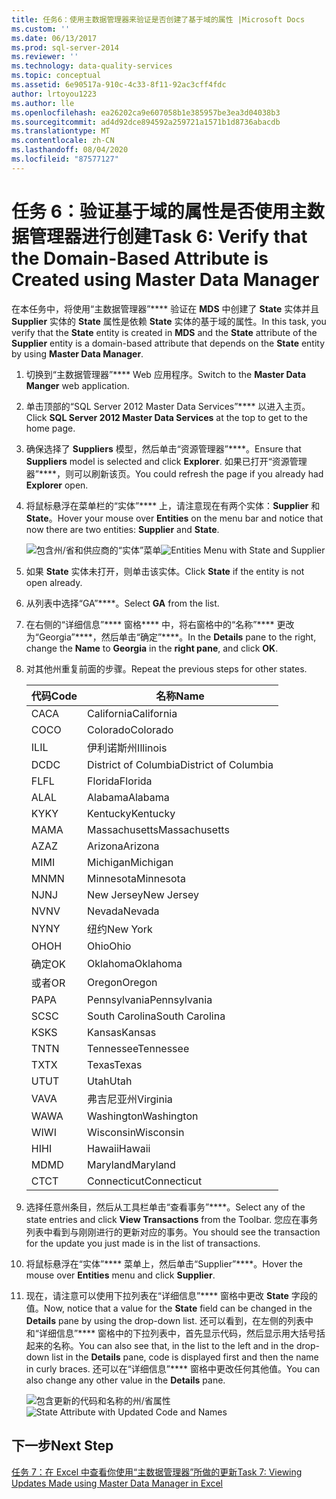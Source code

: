 ```yaml
---
title: 任务6：使用主数据管理器来验证是否创建了基于域的属性 |Microsoft Docs
ms.custom: ''
ms.date: 06/13/2017
ms.prod: sql-server-2014
ms.reviewer: ''
ms.technology: data-quality-services
ms.topic: conceptual
ms.assetid: 6e90517a-910c-4c33-8f11-92ac3cff4fdc
author: lrtoyou1223
ms.author: lle
ms.openlocfilehash: ea26202ca9e607058b1e385957be3ea3d04038b3
ms.sourcegitcommit: ad4d92dce894592a259721a1571b1d8736abacdb
ms.translationtype: MT
ms.contentlocale: zh-CN
ms.lasthandoff: 08/04/2020
ms.locfileid: "87577127"
---
```

# <a name="task-6-verify-that-the-domain-based-attribute-is-created-using-master-data-manager"></a><span data-ttu-id="fa454-102">任务 6：验证基于域的属性是否使用主数据管理器进行创建</span><span class="sxs-lookup"><span data-stu-id="fa454-102">Task 6: Verify that the Domain-Based Attribute is Created using Master Data Manager</span></span>
  <span data-ttu-id="fa454-103">在本任务中，将使用“主数据管理器”\*\*\*\* 验证在 **MDS** 中创建了 **State** 实体并且 **Supplier** 实体的 **State** 属性是依赖 **State** 实体的基于域的属性。</span><span class="sxs-lookup"><span data-stu-id="fa454-103">In this task, you verify that the **State** entity is created in **MDS** and the **State** attribute of the **Supplier** entity is a domain-based attribute that depends on the **State** entity by using **Master Data Manager**.</span></span>

1.  <span data-ttu-id="fa454-104">切换到“主数据管理器”\*\*\*\* Web 应用程序。</span><span class="sxs-lookup"><span data-stu-id="fa454-104">Switch to the **Master Data Manger** web application.</span></span>

2.  <span data-ttu-id="fa454-105">单击顶部的“SQL Server 2012 Master Data Services”\*\*\*\* 以进入主页。</span><span class="sxs-lookup"><span data-stu-id="fa454-105">Click **SQL Server 2012 Master Data Services** at the top to get to the home page.</span></span>

3.  <span data-ttu-id="fa454-106">确保选择了 **Suppliers** 模型，然后单击“资源管理器”\*\*\*\*。</span><span class="sxs-lookup"><span data-stu-id="fa454-106">Ensure that **Suppliers** model is selected and click **Explorer**.</span></span> <span data-ttu-id="fa454-107">如果已打开“资源管理器”\*\*\*\*，则可以刷新该页。</span><span class="sxs-lookup"><span data-stu-id="fa454-107">You could refresh the page if you already had **Explorer** open.</span></span>

4.  <span data-ttu-id="fa454-108">将鼠标悬浮在菜单栏的“实体”\*\*\*\* 上，请注意现在有两个实体：**Supplier** 和 **State**。</span><span class="sxs-lookup"><span data-stu-id="fa454-108">Hover your mouse over **Entities** on the menu bar and notice that now there are two entities: **Supplier** and **State**.</span></span>

     <span data-ttu-id="fa454-109">![包含州/省和供应商的“实体”菜单](../../2014/tutorials/media/et-verifythatthedbaiscreatedusingmdm-01.jpg "包含州/省和供应商的“实体”菜单")</span><span class="sxs-lookup"><span data-stu-id="fa454-109">![Entities Menu with State and Supplier](../../2014/tutorials/media/et-verifythatthedbaiscreatedusingmdm-01.jpg "Entities Menu with State and Supplier")</span></span>

5.  <span data-ttu-id="fa454-110">如果 **State** 实体未打开，则单击该实体。</span><span class="sxs-lookup"><span data-stu-id="fa454-110">Click **State** if the entity is not open already.</span></span>

6.  <span data-ttu-id="fa454-111">从列表中选择“GA”\*\*\*\*。</span><span class="sxs-lookup"><span data-stu-id="fa454-111">Select **GA** from the list.</span></span>

7.  <span data-ttu-id="fa454-112">在右侧的“详细信息”\*\*\*\* 窗格\*\*\*\* 中，将右窗格中的“名称”\*\*\*\* 更改为“Georgia”\*\*\*\*，然后单击“确定”\*\*\*\*。</span><span class="sxs-lookup"><span data-stu-id="fa454-112">In the **Details** pane to the right, change the **Name** to **Georgia** in the **right pane**, and click **OK**.</span></span>

8.  <span data-ttu-id="fa454-113">对其他州重复前面的步骤。</span><span class="sxs-lookup"><span data-stu-id="fa454-113">Repeat the previous steps for other states.</span></span>

    |<span data-ttu-id="fa454-114">代码</span><span class="sxs-lookup"><span data-stu-id="fa454-114">Code</span></span>|<span data-ttu-id="fa454-115">名称</span><span class="sxs-lookup"><span data-stu-id="fa454-115">Name</span></span>|
    |----------|----------|
    |<span data-ttu-id="fa454-116">CA</span><span class="sxs-lookup"><span data-stu-id="fa454-116">CA</span></span>|<span data-ttu-id="fa454-117">California</span><span class="sxs-lookup"><span data-stu-id="fa454-117">California</span></span>|
    |<span data-ttu-id="fa454-118">CO</span><span class="sxs-lookup"><span data-stu-id="fa454-118">CO</span></span>|<span data-ttu-id="fa454-119">Colorado</span><span class="sxs-lookup"><span data-stu-id="fa454-119">Colorado</span></span>|
    |<span data-ttu-id="fa454-120">IL</span><span class="sxs-lookup"><span data-stu-id="fa454-120">IL</span></span>|<span data-ttu-id="fa454-121">伊利诺斯州</span><span class="sxs-lookup"><span data-stu-id="fa454-121">Illinois</span></span>|
    |<span data-ttu-id="fa454-122">DC</span><span class="sxs-lookup"><span data-stu-id="fa454-122">DC</span></span>|<span data-ttu-id="fa454-123">District of Columbia</span><span class="sxs-lookup"><span data-stu-id="fa454-123">District of Columbia</span></span>|
    |<span data-ttu-id="fa454-124">FL</span><span class="sxs-lookup"><span data-stu-id="fa454-124">FL</span></span>|<span data-ttu-id="fa454-125">Florida</span><span class="sxs-lookup"><span data-stu-id="fa454-125">Florida</span></span>|
    |<span data-ttu-id="fa454-126">AL</span><span class="sxs-lookup"><span data-stu-id="fa454-126">AL</span></span>|<span data-ttu-id="fa454-127">Alabama</span><span class="sxs-lookup"><span data-stu-id="fa454-127">Alabama</span></span>|
    |<span data-ttu-id="fa454-128">KY</span><span class="sxs-lookup"><span data-stu-id="fa454-128">KY</span></span>|<span data-ttu-id="fa454-129">Kentucky</span><span class="sxs-lookup"><span data-stu-id="fa454-129">Kentucky</span></span>|
    |<span data-ttu-id="fa454-130">MA</span><span class="sxs-lookup"><span data-stu-id="fa454-130">MA</span></span>|<span data-ttu-id="fa454-131">Massachusetts</span><span class="sxs-lookup"><span data-stu-id="fa454-131">Massachusetts</span></span>|
    |<span data-ttu-id="fa454-132">AZ</span><span class="sxs-lookup"><span data-stu-id="fa454-132">AZ</span></span>|<span data-ttu-id="fa454-133">Arizona</span><span class="sxs-lookup"><span data-stu-id="fa454-133">Arizona</span></span>|
    |<span data-ttu-id="fa454-134">MI</span><span class="sxs-lookup"><span data-stu-id="fa454-134">MI</span></span>|<span data-ttu-id="fa454-135">Michigan</span><span class="sxs-lookup"><span data-stu-id="fa454-135">Michigan</span></span>|
    |<span data-ttu-id="fa454-136">MN</span><span class="sxs-lookup"><span data-stu-id="fa454-136">MN</span></span>|<span data-ttu-id="fa454-137">Minnesota</span><span class="sxs-lookup"><span data-stu-id="fa454-137">Minnesota</span></span>|
    |<span data-ttu-id="fa454-138">NJ</span><span class="sxs-lookup"><span data-stu-id="fa454-138">NJ</span></span>|<span data-ttu-id="fa454-139">New Jersey</span><span class="sxs-lookup"><span data-stu-id="fa454-139">New Jersey</span></span>|
    |<span data-ttu-id="fa454-140">NV</span><span class="sxs-lookup"><span data-stu-id="fa454-140">NV</span></span>|<span data-ttu-id="fa454-141">Nevada</span><span class="sxs-lookup"><span data-stu-id="fa454-141">Nevada</span></span>|
    |<span data-ttu-id="fa454-142">NY</span><span class="sxs-lookup"><span data-stu-id="fa454-142">NY</span></span>|<span data-ttu-id="fa454-143">纽约</span><span class="sxs-lookup"><span data-stu-id="fa454-143">New York</span></span>|
    |<span data-ttu-id="fa454-144">OH</span><span class="sxs-lookup"><span data-stu-id="fa454-144">OH</span></span>|<span data-ttu-id="fa454-145">Ohio</span><span class="sxs-lookup"><span data-stu-id="fa454-145">Ohio</span></span>|
    |<span data-ttu-id="fa454-146">确定</span><span class="sxs-lookup"><span data-stu-id="fa454-146">OK</span></span>|<span data-ttu-id="fa454-147">Oklahoma</span><span class="sxs-lookup"><span data-stu-id="fa454-147">Oklahoma</span></span>|
    |<span data-ttu-id="fa454-148">或者</span><span class="sxs-lookup"><span data-stu-id="fa454-148">OR</span></span>|<span data-ttu-id="fa454-149">Oregon</span><span class="sxs-lookup"><span data-stu-id="fa454-149">Oregon</span></span>|
    |<span data-ttu-id="fa454-150">PA</span><span class="sxs-lookup"><span data-stu-id="fa454-150">PA</span></span>|<span data-ttu-id="fa454-151">Pennsylvania</span><span class="sxs-lookup"><span data-stu-id="fa454-151">Pennsylvania</span></span>|
    |<span data-ttu-id="fa454-152">SC</span><span class="sxs-lookup"><span data-stu-id="fa454-152">SC</span></span>|<span data-ttu-id="fa454-153">South Carolina</span><span class="sxs-lookup"><span data-stu-id="fa454-153">South Carolina</span></span>|
    |<span data-ttu-id="fa454-154">KS</span><span class="sxs-lookup"><span data-stu-id="fa454-154">KS</span></span>|<span data-ttu-id="fa454-155">Kansas</span><span class="sxs-lookup"><span data-stu-id="fa454-155">Kansas</span></span>|
    |<span data-ttu-id="fa454-156">TN</span><span class="sxs-lookup"><span data-stu-id="fa454-156">TN</span></span>|<span data-ttu-id="fa454-157">Tennessee</span><span class="sxs-lookup"><span data-stu-id="fa454-157">Tennessee</span></span>|
    |<span data-ttu-id="fa454-158">TX</span><span class="sxs-lookup"><span data-stu-id="fa454-158">TX</span></span>|<span data-ttu-id="fa454-159">Texas</span><span class="sxs-lookup"><span data-stu-id="fa454-159">Texas</span></span>|
    |<span data-ttu-id="fa454-160">UT</span><span class="sxs-lookup"><span data-stu-id="fa454-160">UT</span></span>|<span data-ttu-id="fa454-161">Utah</span><span class="sxs-lookup"><span data-stu-id="fa454-161">Utah</span></span>|
    |<span data-ttu-id="fa454-162">VA</span><span class="sxs-lookup"><span data-stu-id="fa454-162">VA</span></span>|<span data-ttu-id="fa454-163">弗吉尼亚州</span><span class="sxs-lookup"><span data-stu-id="fa454-163">Virginia</span></span>|
    |<span data-ttu-id="fa454-164">WA</span><span class="sxs-lookup"><span data-stu-id="fa454-164">WA</span></span>|<span data-ttu-id="fa454-165">Washington</span><span class="sxs-lookup"><span data-stu-id="fa454-165">Washington</span></span>|
    |<span data-ttu-id="fa454-166">WI</span><span class="sxs-lookup"><span data-stu-id="fa454-166">WI</span></span>|<span data-ttu-id="fa454-167">Wisconsin</span><span class="sxs-lookup"><span data-stu-id="fa454-167">Wisconsin</span></span>|
    |<span data-ttu-id="fa454-168">HI</span><span class="sxs-lookup"><span data-stu-id="fa454-168">HI</span></span>|<span data-ttu-id="fa454-169">Hawaii</span><span class="sxs-lookup"><span data-stu-id="fa454-169">Hawaii</span></span>|
    |<span data-ttu-id="fa454-170">MD</span><span class="sxs-lookup"><span data-stu-id="fa454-170">MD</span></span>|<span data-ttu-id="fa454-171">Maryland</span><span class="sxs-lookup"><span data-stu-id="fa454-171">Maryland</span></span>|
    |<span data-ttu-id="fa454-172">CT</span><span class="sxs-lookup"><span data-stu-id="fa454-172">CT</span></span>|<span data-ttu-id="fa454-173">Connecticut</span><span class="sxs-lookup"><span data-stu-id="fa454-173">Connecticut</span></span>|

9. <span data-ttu-id="fa454-174">选择任意州条目，然后从工具栏单击“查看事务”\*\*\*\*。</span><span class="sxs-lookup"><span data-stu-id="fa454-174">Select any of the state entries and click **View Transactions** from the Toolbar.</span></span> <span data-ttu-id="fa454-175">您应在事务列表中看到与刚刚进行的更新对应的事务。</span><span class="sxs-lookup"><span data-stu-id="fa454-175">You should see the transaction for the update you just made is in the list of transactions.</span></span>

10. <span data-ttu-id="fa454-176">将鼠标悬浮在“实体”\*\*\*\* 菜单上，然后单击“Supplier”\*\*\*\*。</span><span class="sxs-lookup"><span data-stu-id="fa454-176">Hover the mouse over **Entities** menu and click **Supplier**.</span></span>

11. <span data-ttu-id="fa454-177">现在，请注意可以使用下拉列表在“详细信息”\*\*\*\* 窗格中更改 **State** 字段的值。</span><span class="sxs-lookup"><span data-stu-id="fa454-177">Now, notice that a value for the **State** field can be changed in the **Details** pane by using the drop-down list.</span></span> <span data-ttu-id="fa454-178">还可以看到，在左侧的列表中和“详细信息”\*\*\*\* 窗格中的下拉列表中，首先显示代码，然后显示用大括号括起来的名称。</span><span class="sxs-lookup"><span data-stu-id="fa454-178">You can also see that, in the list to the left and in the drop-down list in the **Details** pane, code is displayed first and then the name in curly braces.</span></span> <span data-ttu-id="fa454-179">还可以在“详细信息”\*\*\*\* 窗格中更改任何其他值。</span><span class="sxs-lookup"><span data-stu-id="fa454-179">You can also change any other value in the **Details** pane.</span></span>

     <span data-ttu-id="fa454-180">![包含更新的代码和名称的州/省属性](../../2014/tutorials/media/et-verifythatthedbaiscreatedusingmdm-02.jpg "包含更新的代码和名称的州/省属性")</span><span class="sxs-lookup"><span data-stu-id="fa454-180">![State Attribute with Updated Code and Names](../../2014/tutorials/media/et-verifythatthedbaiscreatedusingmdm-02.jpg "State Attribute with Updated Code and Names")</span></span>

## <a name="next-step"></a><span data-ttu-id="fa454-181">下一步</span><span class="sxs-lookup"><span data-stu-id="fa454-181">Next Step</span></span>
 [<span data-ttu-id="fa454-182">任务 7：在 Excel 中查看你使用“主数据管理器”所做的更新</span><span class="sxs-lookup"><span data-stu-id="fa454-182">Task 7: Viewing Updates Made using Master Data Manager in Excel</span></span>](../../2014/tutorials/task-7-viewing-updates-made-using-master-data-manager-in-excel.md)


